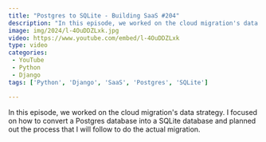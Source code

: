```yaml
---
title: "Postgres to SQLite - Building SaaS #204"
description: "In this episode, we worked on the cloud migration's data strategy. I focused on how to convert a Postgres database into a SQLite database and planned out the process that I will follow to do the actual migration."
image: img/2024/l-4OuDDZLxk.jpg
video: https://www.youtube.com/embed/l-4OuDDZLxk
type: video
categories:
 - YouTube
 - Python
 - Django
tags: ['Python', 'Django', 'SaaS', 'Postgres', 'SQLite']

---
```


In this episode, we worked on the cloud migration's data strategy. I focused on how to convert a Postgres database into a SQLite database and planned out the process that I will follow to do the actual migration.
